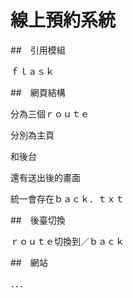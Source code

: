 # 線上預約系統

##　引用模組

ｆｌａｓｋ

##　網頁結構

分為三個ｒｏｕｔｅ

分別為主頁

和後台

還有送出後的畫面

統一會存在ｂａｃｋ．ｔｘｔ

##　後臺切換

ｒｏｕｔｅ切換到／ｂａｃｋ

##　網站

．．．  

